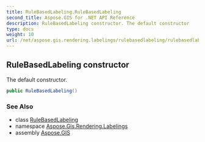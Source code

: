 ```yaml
---
title: RuleBasedLabeling.RuleBasedLabeling
second_title: Aspose.GIS for .NET API Reference
description: RuleBasedLabeling constructor. The default constructor
type: docs
weight: 10
url: /net/aspose.gis.rendering.labelings/rulebasedlabeling/rulebasedlabeling/
---
```

## RuleBasedLabeling constructor

The default constructor.

```csharp
public RuleBasedLabeling()
```

### See Also

* class [RuleBasedLabeling](../)
* namespace [Aspose.Gis.Rendering.Labelings](../../rulebasedlabeling/)
* assembly [Aspose.GIS](../../../)


